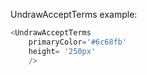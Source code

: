 UndrawAcceptTerms example:
```js 
<UndrawAcceptTerms
    primaryColor='#6c68fb'
    height= '250px'
    />
```